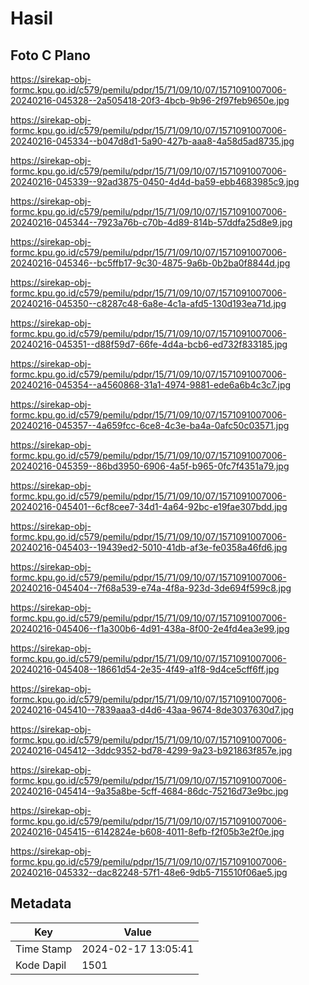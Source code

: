 # Hasil

## Foto C Plano

https://sirekap-obj-formc.kpu.go.id/c579/pemilu/pdpr/15/71/09/10/07/1571091007006-20240216-045328--2a505418-20f3-4bcb-9b96-2f97feb9650e.jpg

https://sirekap-obj-formc.kpu.go.id/c579/pemilu/pdpr/15/71/09/10/07/1571091007006-20240216-045334--b047d8d1-5a90-427b-aaa8-4a58d5ad8735.jpg

https://sirekap-obj-formc.kpu.go.id/c579/pemilu/pdpr/15/71/09/10/07/1571091007006-20240216-045339--92ad3875-0450-4d4d-ba59-ebb4683985c9.jpg

https://sirekap-obj-formc.kpu.go.id/c579/pemilu/pdpr/15/71/09/10/07/1571091007006-20240216-045344--7923a76b-c70b-4d89-814b-57ddfa25d8e9.jpg

https://sirekap-obj-formc.kpu.go.id/c579/pemilu/pdpr/15/71/09/10/07/1571091007006-20240216-045346--bc5ffb17-9c30-4875-9a6b-0b2ba0f8844d.jpg

https://sirekap-obj-formc.kpu.go.id/c579/pemilu/pdpr/15/71/09/10/07/1571091007006-20240216-045350--c8287c48-6a8e-4c1a-afd5-130d193ea71d.jpg

https://sirekap-obj-formc.kpu.go.id/c579/pemilu/pdpr/15/71/09/10/07/1571091007006-20240216-045351--d88f59d7-66fe-4d4a-bcb6-ed732f833185.jpg

https://sirekap-obj-formc.kpu.go.id/c579/pemilu/pdpr/15/71/09/10/07/1571091007006-20240216-045354--a4560868-31a1-4974-9881-ede6a6b4c3c7.jpg

https://sirekap-obj-formc.kpu.go.id/c579/pemilu/pdpr/15/71/09/10/07/1571091007006-20240216-045357--4a659fcc-6ce8-4c3e-ba4a-0afc50c03571.jpg

https://sirekap-obj-formc.kpu.go.id/c579/pemilu/pdpr/15/71/09/10/07/1571091007006-20240216-045359--86bd3950-6906-4a5f-b965-0fc7f4351a79.jpg

https://sirekap-obj-formc.kpu.go.id/c579/pemilu/pdpr/15/71/09/10/07/1571091007006-20240216-045401--6cf8cee7-34d1-4a64-92bc-e19fae307bdd.jpg

https://sirekap-obj-formc.kpu.go.id/c579/pemilu/pdpr/15/71/09/10/07/1571091007006-20240216-045403--19439ed2-5010-41db-af3e-fe0358a46fd6.jpg

https://sirekap-obj-formc.kpu.go.id/c579/pemilu/pdpr/15/71/09/10/07/1571091007006-20240216-045404--7f68a539-e74a-4f8a-923d-3de694f599c8.jpg

https://sirekap-obj-formc.kpu.go.id/c579/pemilu/pdpr/15/71/09/10/07/1571091007006-20240216-045406--f1a300b6-4d91-438a-8f00-2e4fd4ea3e99.jpg

https://sirekap-obj-formc.kpu.go.id/c579/pemilu/pdpr/15/71/09/10/07/1571091007006-20240216-045408--18661d54-2e35-4f49-a1f8-9d4ce5cff6ff.jpg

https://sirekap-obj-formc.kpu.go.id/c579/pemilu/pdpr/15/71/09/10/07/1571091007006-20240216-045410--7839aaa3-d4d6-43aa-9674-8de3037630d7.jpg

https://sirekap-obj-formc.kpu.go.id/c579/pemilu/pdpr/15/71/09/10/07/1571091007006-20240216-045412--3ddc9352-bd78-4299-9a23-b921863f857e.jpg

https://sirekap-obj-formc.kpu.go.id/c579/pemilu/pdpr/15/71/09/10/07/1571091007006-20240216-045414--9a35a8be-5cff-4684-86dc-75216d73e9bc.jpg

https://sirekap-obj-formc.kpu.go.id/c579/pemilu/pdpr/15/71/09/10/07/1571091007006-20240216-045415--6142824e-b608-4011-8efb-f2f05b3e2f0e.jpg

https://sirekap-obj-formc.kpu.go.id/c579/pemilu/pdpr/15/71/09/10/07/1571091007006-20240216-045332--dac82248-57f1-48e6-9db5-715510f06ae5.jpg


## Metadata

| Key        | Value               |
| ---------- | ------------------- |
| Time Stamp | 2024-02-17 13:05:41 |
| Kode Dapil | 1501                |



